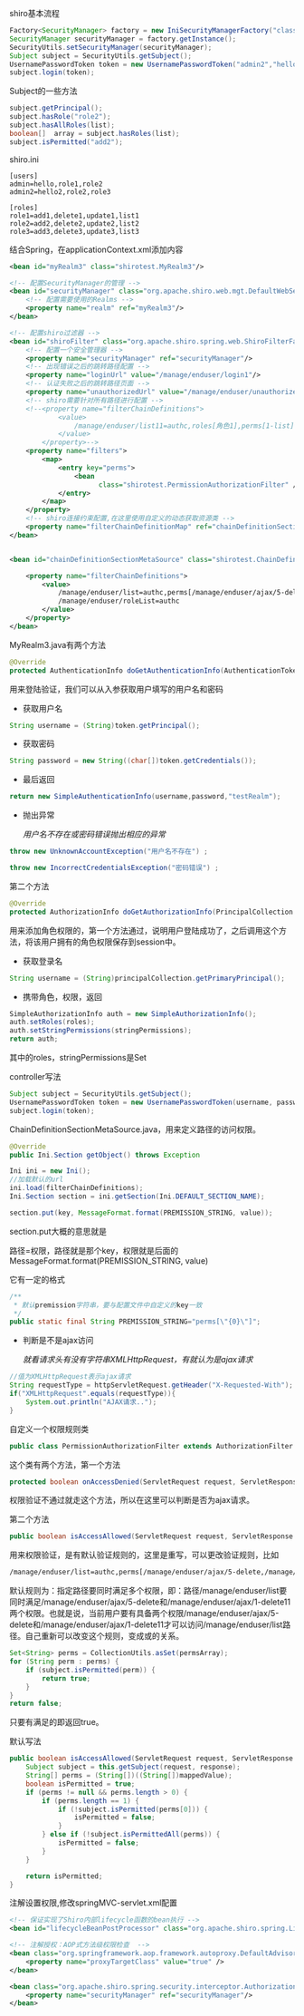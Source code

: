 shiro基本流程

```java
Factory<SecurityManager> factory = new IniSecurityManagerFactory("classpath:shiro2.ini");
SecurityManager securityManager = factory.getInstance();
SecurityUtils.setSecurityManager(securityManager);
Subject subject = SecurityUtils.getSubject();
UsernamePasswordToken token = new UsernamePasswordToken("admin2","hello2");
subject.login(token);
```

Subject的一些方法

```java
subject.getPrincipal();
subject.hasRole("role2");
subject.hasAllRoles(list);
boolean[]  array = subject.hasRoles(list);
subject.isPermitted("add2");
```

shiro.ini

```properties
[users]
admin=hello,role1,role2
admin2=hello2,role2,role3

[roles]
role1=add1,delete1,update1,list1
role2=add2,delete2,update2,list2
role3=add3,delete3,update3,list3
```

结合Spring，在applicationContext.xml添加内容

```xml
<bean id="myRealm3" class="shirotest.MyRealm3"/>
```

```xml
<!-- 配置SecurityManager的管理 -->
<bean id="securityManager" class="org.apache.shiro.web.mgt.DefaultWebSecurityManager">
    <!-- 配置需要使用的Realms -->
    <property name="realm" ref="myRealm3"/>
</bean>

<!-- 配置shiro过滤器 -->
<bean id="shiroFilter" class="org.apache.shiro.spring.web.ShiroFilterFactoryBean">
    <!-- 配置一个安全管理器 -->
    <property name="securityManager" ref="securityManager"/>
    <!-- 出现错误之后的跳转路径配置 -->
    <property name="loginUrl" value="/manage/enduser/login1"/>
    <!-- 认证失败之后的跳转路径页面 -->
    <property name="unauthorizedUrl" value="/manage/enduser/unauthorized"/>
    <!-- shiro需要针对所有路径进行配置 -->
    <!--<property name="filterChainDefinitions">
            <value>
                /manage/enduser/list11=authc,roles[角色1],perms[1-list]
            </value>
        </property>-->
    <property name="filters">
        <map>
            <entry key="perms">
                <bean
                      class="shirotest.PermissionAuthorizationFilter" />
            </entry>
        </map>
    </property>
    <!-- shiro连接约束配置,在这里使用自定义的动态获取资源类 -->
    <property name="filterChainDefinitionMap" ref="chainDefinitionSectionMetaSource" />
</bean>


<bean id="chainDefinitionSectionMetaSource" class="shirotest.ChainDefinitionSectionMetaSource">

    <property name="filterChainDefinitions">
        <value>
            /manage/enduser/list=authc,perms[/manage/enduser/ajax/5-delete,/manage/enduser/ajax/1-delete11]
            /manage/enduser/roleList=authc
        </value>
    </property>
</bean>
```

MyRealm3.java有两个方法

```java
@Override
protected AuthenticationInfo doGetAuthenticationInfo(AuthenticationToken token) throws AuthenticationException
```

用来登陆验证，我们可以从入参获取用户填写的用户名和密码

- 获取用户名

```java
String username = (String)token.getPrincipal();
```

- 获取密码

```java
String password = new String((char[])token.getCredentials());
```

- 最后返回

```java
return new SimpleAuthenticationInfo(username,password,"testRealm");
```

- 抛出异常

  *用户名不存在或密码错误抛出相应的异常*

```java
throw new UnknownAccountException("用户名不存在") ;
```

```java
throw new IncorrectCredentialsException("密码错误") ;
```

第二个方法

```java
@Override
protected AuthorizationInfo doGetAuthorizationInfo(PrincipalCollection principalCollection)
```

用来添加角色权限的，第一个方法通过，说明用户登陆成功了，之后调用这个方法，将该用户拥有的角色权限保存到session中。

- 获取登录名

```java
String username = (String)principalCollection.getPrimaryPrincipal();
```

- 携带角色，权限，返回

```java
SimpleAuthorizationInfo auth = new SimpleAuthorizationInfo();
auth.setRoles(roles);
auth.setStringPermissions(stringPermissions);
return auth;
```

其中的roles，stringPermissions是Set

controller写法

```java
Subject subject = SecurityUtils.getSubject();
UsernamePasswordToken token = new UsernamePasswordToken(username, password);
subject.login(token);
```



ChainDefinitionSectionMetaSource.java，用来定义路径的访问权限。

```java
@Override
public Ini.Section getObject() throws Exception
```

```java
Ini ini = new Ini();
//加载默认的url
ini.load(filterChainDefinitions);
Ini.Section section = ini.getSection(Ini.DEFAULT_SECTION_NAME);
```

```java
section.put(key, MessageFormat.format(PREMISSION_STRING, value));
```

section.put大概的意思就是

路径=权限，路径就是那个key，权限就是后面的MessageFormat.format(PREMISSION_STRING, value)

它有一定的格式

```java
/**
 * 默认premission字符串，要与配置文件中自定义的key一致
 */
public static final String PREMISSION_STRING="perms[\"{0}\"]";
```

- 判断是不是ajax访问

  *就看请求头有没有字符串XMLHttpRequest，有就认为是ajax请求*

```java
//值为XMLHttpRequest表示ajax请求
String requestType = httpServletRequest.getHeader("X-Requested-With");
if("XMLHttpRequest".equals(requestType)){
    System.out.println("AJAX请求..");
}
```

自定义一个权限规则类

```java
public class PermissionAuthorizationFilter extends AuthorizationFilter
```

这个类有两个方法，第一个方法

```java
protected boolean onAccessDenied(ServletRequest request, ServletResponse response) throws IOException
```

权限验证不通过就走这个方法，所以在这里可以判断是否为ajax请求。

第二个方法

```java
public boolean isAccessAllowed(ServletRequest request, ServletResponse response, Object mappedValue) throws IOException
```

用来权限验证，是有默认验证规则的，这里是重写，可以更改验证规则，比如

```xml
/manage/enduser/list=authc,perms[/manage/enduser/ajax/5-delete,/manage/enduser/ajax/1-delete11]
```

默认规则为：指定路径要同时满足多个权限，即：路径/manage/enduser/list要同时满足/manage/enduser/ajax/5-delete和/manage/enduser/ajax/1-delete11两个权限。也就是说，当前用户要有具备两个权限/manage/enduser/ajax/5-delete和/manage/enduser/ajax/1-delete11才可以访问/manage/enduser/list路径。自己重新可以改变这个规则，变成或的关系。

```java
Set<String> perms = CollectionUtils.asSet(permsArray);
for (String perm : perms) {
    if (subject.isPermitted(perm)) {
        return true;  
    }
}  
return false;
```

只要有满足的即返回true。

默认写法

```java
public boolean isAccessAllowed(ServletRequest request, ServletResponse response, Object mappedValue) throws IOException {
    Subject subject = this.getSubject(request, response);
    String[] perms = (String[])((String[])mappedValue);
    boolean isPermitted = true;
    if (perms != null && perms.length > 0) {
        if (perms.length == 1) {
            if (!subject.isPermitted(perms[0])) {
                isPermitted = false;
            }
        } else if (!subject.isPermittedAll(perms)) {
            isPermitted = false;
        }
    }

    return isPermitted;
}
```

注解设置权限,修改springMVC-servlet.xml配置

```xml
<!-- 保证实现了Shiro内部lifecycle函数的bean执行 -->
<bean id="lifecycleBeanPostProcessor" class="org.apache.shiro.spring.LifecycleBeanPostProcessor"/>

<!-- 注解授权：AOP式方法级权限检查  -->
<bean class="org.springframework.aop.framework.autoproxy.DefaultAdvisorAutoProxyCreator" depends-on="lifecycleBeanPostProcessor">
    <property name="proxyTargetClass" value="true" />
</bean>

<bean class="org.apache.shiro.spring.security.interceptor.AuthorizationAttributeSourceAdvisor">
    <property name="securityManager" ref="securityManager"/>
</bean>
```



